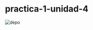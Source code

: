 # practica-1-unidad-4
![depo](https://github.com/EdsonCr11/practica-1-unidad-4/assets/152097705/63408597-e4ab-46b5-b098-aecb606a5f01)

